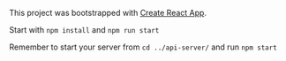 This project was bootstrapped with [Create React App](https://github.com/facebookincubator/create-react-app).

Start with `npm install` and `npm run start`

Remember to start your server from `cd ../api-server/` and run `npm start`